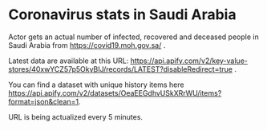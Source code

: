 # Coronavirus stats in Saudi Arabia

Actor gets an actual number of infected, recovered and deceased people in Saudi Arabia from https://covid19.moh.gov.sa/ .

Latest data are available at this URL: https://api.apify.com/v2/key-value-stores/40xwYCZ57p5OkyBIJ/records/LATEST?disableRedirect=true .

You can find a dataset with unique history items here https://api.apify.com/v2/datasets/OeaEEGdhvUSkXRrWU/items?format=json&clean=1.

URL is being actualized every 5 minutes.
